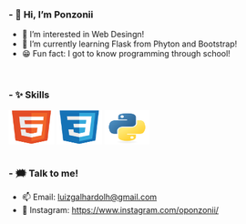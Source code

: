 ###  - 👋 Hi, I’m Ponzonii

- 👀 I’m interested in Web Desingn!
- 🌱 I’m currently learning Flask from Phyton and Bootstrap!
- 😁 Fun fact: I got to know programming through school!

<br>

###  - ✨ Skills
<div style="display: inline_block">
    <img align="center" alt="HTML" height="60" width="80" src="https://raw.githubusercontent.com/devicons/devicon/master/icons/html5/html5-original.svg">
  <img align="center" alt="CSS" height="60" width="80" src="https://raw.githubusercontent.com/devicons/devicon/master/icons/css3/css3-original.svg">
  <img align="center" alt="Python" height="60" width="80" src="https://raw.githubusercontent.com/devicons/devicon/master/icons/python/python-original.svg">
</div>

<br>

### - 🗯️ Talk to me!

- 📫 Email: luizgalhardolh@gmail.com
- 📸 Instagram: https://www.instagram.com/oponzonii/


